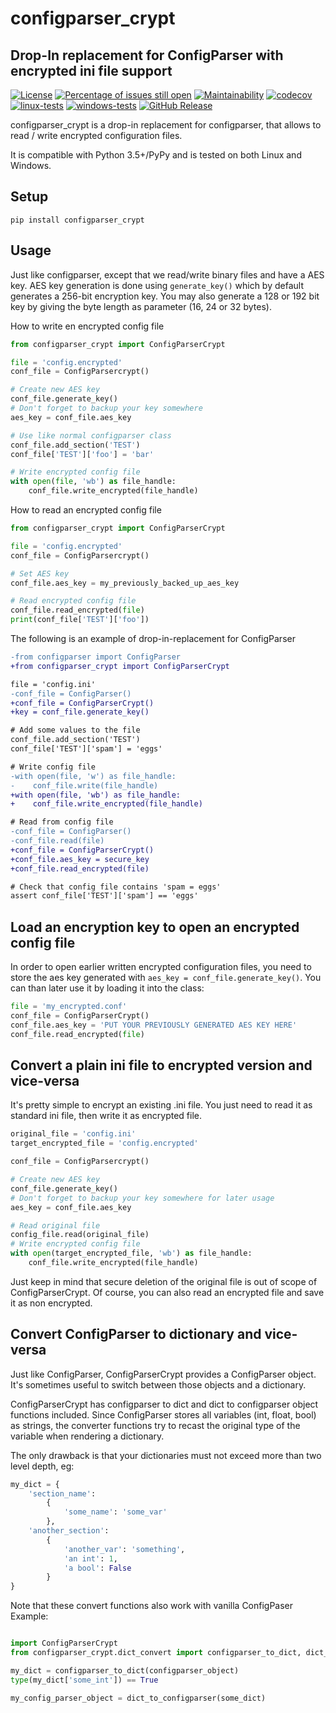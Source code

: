# configparser_crypt
## Drop-In replacement for ConfigParser with encrypted ini file support

[![License](https://img.shields.io/badge/License-BSD%203--Clause-blue.svg)](https://opensource.org/licenses/BSD-3-Clause)
[![Percentage of issues still open](http://isitmaintained.com/badge/open/netinvent/ofunctions.svg)](http://isitmaintained.com/project/netinvent/configparser_crypt "Percentage of issues still open")
[![Maintainability](https://api.codeclimate.com/v1/badges/683f2fd6af8fc1c8de73/maintainability)](https://codeclimate.com/github/netinvent/configparser_crypt/maintainability)
[![codecov](https://codecov.io/gh/netinvent/configparser_crypt/branch/master/graph/badge.svg?token=J7GMZYPYGQ)](https://codecov.io/gh/netinvent/configparser_crypt)
[![linux-tests](https://github.com/netinvent/configparser_crypt/actions/workflows/linux.yaml/badge.svg)](https://github.com/netinvent/configparser_crypt/actions/workflows/linux.yaml)
[![windows-tests](https://github.com/netinvent/configparser_crypt/actions/workflows/windows.yaml/badge.svg)](https://github.com/netinvent/configparser_crypt/actions/workflows/windows.yaml)
[![GitHub Release](https://img.shields.io/github/release/netinvent/configparser_crypt.svg?label=Latest)](https://github.com/netinvent/configparser_crypt/releases/latest)

configparser_crypt is a drop-in replacement for configparser, that allows to read / write encrypted configuration files.

It is compatible with Python 3.5+/PyPy and is tested on both Linux and Windows.

## Setup

```
pip install configparser_crypt

```

## Usage

Just like configparser, except that we read/write binary files and have a AES key.
AES key generation is done using `generate_key()` which by default generates a 256-bit encryption key.
You may also generate a 128 or 192 bit key by giving the byte length as parameter (16, 24 or 32 bytes).


How to write en encrypted config file
```python
from configparser_crypt import ConfigParserCrypt

file = 'config.encrypted'
conf_file = ConfigParsercrypt()

# Create new AES key
conf_file.generate_key()
# Don't forget to backup your key somewhere
aes_key = conf_file.aes_key

# Use like normal configparser class
conf_file.add_section('TEST')
conf_file['TEST']['foo'] = 'bar'

# Write encrypted config file
with open(file, 'wb') as file_handle:
    conf_file.write_encrypted(file_handle)
```

How to read an encrypted config file
```python
from configparser_crypt import ConfigParserCrypt

file = 'config.encrypted'
conf_file = ConfigParsercrypt()

# Set AES key
conf_file.aes_key = my_previously_backed_up_aes_key

# Read encrypted config file
conf_file.read_encrypted(file)
print(conf_file['TEST']['foo'])
```

The following is an example of drop-in-replacement for ConfigParser

```diff
-from configparser import ConfigParser
+from configparser_crypt import ConfigParserCrypt

file = 'config.ini'
-conf_file = ConfigParser()
+conf_file = ConfigParserCrypt()
+key = conf_file.generate_key()

# Add some values to the file
conf_file.add_section('TEST')
conf_file['TEST']['spam'] = 'eggs'

# Write config file
-with open(file, 'w') as file_handle:
-    conf_file.write(file_handle)
+with open(file, 'wb') as file_handle:
+    conf_file.write_encrypted(file_handle)

# Read from config file
-conf_file = ConfigParser()
-conf_file.read(file)
+conf_file = ConfigParserCrypt()
+conf_file.aes_key = secure_key
+conf_file.read_encrypted(file)

# Check that config file contains 'spam = eggs'
assert conf_file['TEST']['spam'] == 'eggs'
```

## Load an encryption key to open an encrypted config file

In order to open earlier written encrypted configuration files, you need to store the aes key generated with `aes_key = conf_file.generate_key()`.
You can than later use it by loading it into the class:
```python
file = 'my_encrypted.conf'
conf_file = ConfigParserCrypt()
conf_file.aes_key = 'PUT YOUR PREVIOUSLY GENERATED AES KEY HERE'
conf_file.read_encrypted(file)
```

## Convert a plain ini file to encrypted version and vice-versa

It's pretty simple to encrypt an existing .ini file.
You just need to read it as standard ini file, then write it as encrypted file.

```python
original_file = 'config.ini'
target_encrypted_file = 'config.encrypted'

conf_file = ConfigParsercrypt()

# Create new AES key
conf_file.generate_key()
# Don't forget to backup your key somewhere for later usage
aes_key = conf_file.aes_key

# Read original file
config_file.read(original_file)
# Write encrypted config file
with open(target_encrypted_file, 'wb') as file_handle:
    conf_file.write_encrypted(file_handle)
```

Just keep in mind that secure deletion of the original file is out of scope of ConfigParserCrypt.
Of course, you can also read an encrypted file and save it as non encrypted.

## Convert ConfigParser to dictionary and vice-versa

Just like ConfigParser, ConfigParserCrypt provides a ConfigParser object.
It's sometimes useful to switch between those objects and a dictionary.

ConfigParserCrypt has configparser to dict and dict to configparser object functions included.
Since ConfigParser stores all variables (int, float, bool) as strings, the converter functions try to recast the original type of the variable when rendering a dictionary.

The only drawback is that your dictionaries must not exceed more than two level depth, eg:
```python
my_dict = {
    'section_name':
        {
            'some_name': 'some_var'
        },
    'another_section':
        {
            'another_var': 'something',
            'an int': 1,
            'a bool': False
        }
}
```

Note that these convert functions also work with vanilla ConfigPaser
Example:
```python

import ConfigParserCrypt
from configparser_crypt.dict_convert import configparser_to_dict, dict_to_configparser

my_dict = configparser_to_dict(configparser_object)
type(my_dict['some_int']) == True

my_config_parser_object = dict_to_configparser(some_dict)
```
